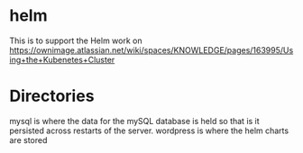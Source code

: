 # helm
This is to support the Helm work on https://ownimage.atlassian.net/wiki/spaces/KNOWLEDGE/pages/163995/Using+the+Kubenetes+Cluster

# Directories
mysql is where the data for the mySQL database is held so that is it persisted across restarts of the server.
wordpress is where the helm charts are stored
